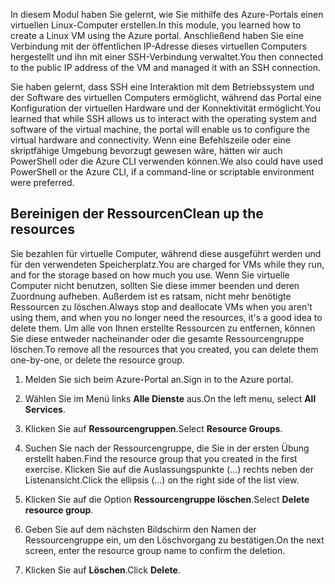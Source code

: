 <span data-ttu-id="12ca2-101">In diesem Modul haben Sie gelernt, wie Sie mithilfe des Azure-Portals einen virtuellen Linux-Computer erstellen.</span><span class="sxs-lookup"><span data-stu-id="12ca2-101">In this module, you learned how to create a Linux VM using the Azure portal.</span></span> <span data-ttu-id="12ca2-102">Anschließend haben Sie eine Verbindung mit der öffentlichen IP-Adresse dieses virtuellen Computers hergestellt und ihn mit einer SSH-Verbindung verwaltet.</span><span class="sxs-lookup"><span data-stu-id="12ca2-102">You then connected to the public IP address of the VM and managed it with an SSH connection.</span></span> 

<span data-ttu-id="12ca2-103">Sie haben gelernt, dass SSH eine Interaktion mit dem Betriebssystem und der Software des virtuellen Computers ermöglicht, während das Portal eine Konfiguration der virtuellen Hardware und der Konnektivität ermöglicht.</span><span class="sxs-lookup"><span data-stu-id="12ca2-103">You learned that while SSH allows us to interact with the operating system and software of the virtual machine, the portal will enable us to configure the virtual hardware and connectivity.</span></span> <span data-ttu-id="12ca2-104">Wenn eine Befehlszeile oder eine skriptfähige Umgebung bevorzugt gewesen wäre, hätten wir auch PowerShell oder die Azure CLI verwenden können.</span><span class="sxs-lookup"><span data-stu-id="12ca2-104">We also could have used PowerShell or the Azure CLI, if a command-line or scriptable environment were preferred.</span></span>

## <a name="clean-up-the-resources"></a><span data-ttu-id="12ca2-105">Bereinigen der Ressourcen</span><span class="sxs-lookup"><span data-stu-id="12ca2-105">Clean up the resources</span></span>

<span data-ttu-id="12ca2-106">Sie bezahlen für virtuelle Computer, während diese ausgeführt werden und für den verwendeten Speicherplatz.</span><span class="sxs-lookup"><span data-stu-id="12ca2-106">You are charged for VMs while they run, and for the storage based on how much you use.</span></span> <span data-ttu-id="12ca2-107">Wenn Sie virtuelle Computer nicht benutzen, sollten Sie diese immer beenden und deren Zuordnung aufheben. Außerdem ist es ratsam, nicht mehr benötigte Ressourcen zu löschen.</span><span class="sxs-lookup"><span data-stu-id="12ca2-107">Always stop and deallocate VMs when you aren't using them, and when you no longer need the resources, it's a good idea to delete them.</span></span> <span data-ttu-id="12ca2-108">Um alle von Ihnen erstellte Ressourcen zu entfernen, können Sie diese entweder nacheinander oder die gesamte Ressourcengruppe löschen.</span><span class="sxs-lookup"><span data-stu-id="12ca2-108">To remove all the resources that you created, you can delete them one-by-one, or delete the resource group.</span></span>

1. <span data-ttu-id="12ca2-109">Melden Sie sich beim Azure-Portal an.</span><span class="sxs-lookup"><span data-stu-id="12ca2-109">Sign in to the Azure portal.</span></span>

1. <span data-ttu-id="12ca2-110">Wählen Sie im Menü links **Alle Dienste** aus.</span><span class="sxs-lookup"><span data-stu-id="12ca2-110">On the left menu, select **All Services**.</span></span>

1. <span data-ttu-id="12ca2-111">Klicken Sie auf **Ressourcengruppen**.</span><span class="sxs-lookup"><span data-stu-id="12ca2-111">Select **Resource Groups**.</span></span>

1. <span data-ttu-id="12ca2-112">Suchen Sie nach der Ressourcengruppe, die Sie in der ersten Übung erstellt haben.</span><span class="sxs-lookup"><span data-stu-id="12ca2-112">Find the resource group that you created in the first exercise.</span></span> <span data-ttu-id="12ca2-113">Klicken Sie auf die Auslassungspunkte (...) rechts neben der Listenansicht.</span><span class="sxs-lookup"><span data-stu-id="12ca2-113">Click the ellipsis (...) on the right side of the list view.</span></span>

1. <span data-ttu-id="12ca2-114">Klicken Sie auf die Option **Ressourcengruppe löschen**.</span><span class="sxs-lookup"><span data-stu-id="12ca2-114">Select **Delete resource group**.</span></span>

1. <span data-ttu-id="12ca2-115">Geben Sie auf dem nächsten Bildschirm den Namen der Ressourcengruppe ein, um den Löschvorgang zu bestätigen.</span><span class="sxs-lookup"><span data-stu-id="12ca2-115">On the next screen, enter the resource group name to confirm the deletion.</span></span>

1. <span data-ttu-id="12ca2-116">Klicken Sie auf **Löschen**.</span><span class="sxs-lookup"><span data-stu-id="12ca2-116">Click **Delete**.</span></span>
